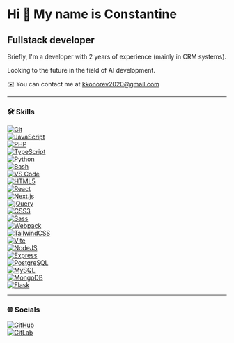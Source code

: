 # Hi 👋 My name is Constantine

## Fullstack developer

Briefly, I'm a developer with 2 years of experience (mainly in CRM systems).  

Looking to the future in the field of AI development.  

✉️ You can contact me at [kkonorev2020@gmail.com](mailto:kkonorev2020@gmail.com)

---

### 🛠️ Skills

[![Git](https://raw.githubusercontent.com/danielcranney/readme-generator/main/public/icons/skills/git-colored.svg)](https://git-scm.com/)  
[![JavaScript](https://raw.githubusercontent.com/danielcranney/readme-generator/main/public/icons/skills/javascript-colored.svg)](https://developer.mozilla.org/en-US/docs/Web/JavaScript)  
[![PHP](https://raw.githubusercontent.com/danielcranney/readme-generator/main/public/icons/skills/php-colored.svg)](https://www.php.net/)  
[![TypeScript](https://raw.githubusercontent.com/danielcranney/readme-generator/main/public/icons/skills/typescript-colored.svg)](https://www.typescriptlang.org/)  
[![Python](https://raw.githubusercontent.com/danielcranney/readme-generator/main/public/icons/skills/python-colored.svg)](https://www.python.org/)  
[![Bash](https://raw.githubusercontent.com/danielcranney/readme-generator/main/public/icons/skills/gnubash-colored.svg)](https://www.gnu.org/software/bash/)  
[![VS Code](https://raw.githubusercontent.com/danielcranney/readme-generator/main/public/icons/skills/visualstudiocode-colored.svg)](https://code.visualstudio.com/)  
[![HTML5](https://raw.githubusercontent.com/danielcranney/readme-generator/main/public/icons/skills/html5-colored.svg)](https://developer.mozilla.org/en-US/docs/Glossary/HTML5)  
[![React](https://raw.githubusercontent.com/danielcranney/readme-generator/main/public/icons/skills/react-colored.svg)](https://reactjs.org/)  
[![Next.js](https://raw.githubusercontent.com/danielcranney/readme-generator/main/public/icons/skills/nextjs-colored-dark.svg)](https://nextjs.org/docs)  
[![jQuery](https://raw.githubusercontent.com/danielcranney/readme-generator/main/public/icons/skills/jquery-colored.svg)](https://jquery.com/)  
[![CSS3](https://raw.githubusercontent.com/danielcranney/readme-generator/main/public/icons/skills/css3-colored.svg)](https://www.w3.org/TR/CSS/#css)  
[![Sass](https://raw.githubusercontent.com/danielcranney/readme-generator/main/public/icons/skills/sass-colored.svg)](https://sass-lang.com/)  
[![Webpack](https://raw.githubusercontent.com/danielcranney/readme-generator/main/public/icons/skills/webpack-colored.svg)](https://webpack.js.org/)  
[![TailwindCSS](https://raw.githubusercontent.com/danielcranney/readme-generator/main/public/icons/skills/tailwindcss-colored.svg)](https://tailwindcss.com/)  
[![Vite](https://raw.githubusercontent.com/danielcranney/readme-generator/main/public/icons/skills/vite-colored.svg)](https://vitejs.dev/)  
[![NodeJS](https://raw.githubusercontent.com/danielcranney/readme-generator/main/public/icons/skills/nodejs-colored.svg)](https://nodejs.org/en/)  
[![Express](https://raw.githubusercontent.com/danielcranney/readme-generator/main/public/icons/skills/express-colored-dark.svg)](https://expressjs.com/)  
[![PostgreSQL](https://raw.githubusercontent.com/danielcranney/readme-generator/main/public/icons/skills/postgresql-colored.svg)](https://www.postgresql.org/)  
[![MySQL](https://raw.githubusercontent.com/danielcranney/readme-generator/main/public/icons/skills/mysql-colored.svg)](https://www.mysql.com/)  
[![MongoDB](https://raw.githubusercontent.com/danielcranney/readme-generator/main/public/icons/skills/mongodb-colored.svg)](https://www.mongodb.com/)  
[![Flask](https://raw.githubusercontent.com/danielcranney/readme-generator/main/public/icons/skills/flask-colored-dark.svg)](https://flask.palletsprojects.com/en/3.0.x/)

---

### 🌐 Socials

[![GitHub](https://raw.githubusercontent.com/danielcranney/readme-generator/main/public/icons/socials/github.svg)](https://www.github.com/jcylemon)  
[![GitLab](https://raw.githubusercontent.com/danielcranney/readme-generator/main/public/icons/socials/gitlab.svg)](https://www.gitlab.com/jcylemon)

